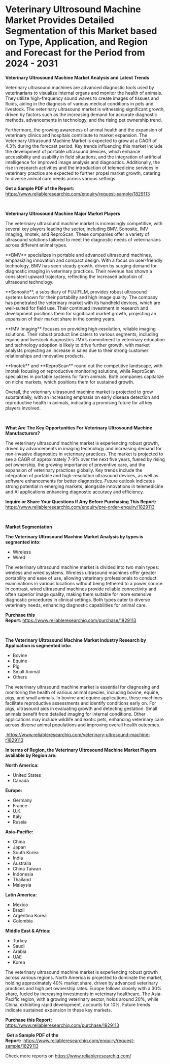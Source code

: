 <p><h1>Veterinary Ultrosound Machine Market Provides Detailed Segmentation of this Market based on Type, Application, and Region and Forecast for the Period from 2024 - 2031</h1></p><p><strong>Veterinary Ultrosound Machine Market Analysis and Latest Trends</strong></p>
<p><p>Veterinary ultrasound machines are advanced diagnostic tools used by veterinarians to visualize internal organs and monitor the health of animals. They utilize high-frequency sound waves to create images of tissues and fluids, aiding in the diagnosis of various medical conditions in pets and livestock. The veterinary ultrasound market is witnessing significant growth, driven by factors such as the increasing demand for accurate diagnostic methods, advancements in technology, and the rising pet ownership trend. </p><p>Furthermore, the growing awareness of animal health and the expansion of veterinary clinics and hospitals contribute to market expansion. The Veterinary Ultrasound Machine Market is expected to grow at a CAGR of 4.3% during the forecast period. Key trends influencing this market include the development of portable ultrasound devices, which enhance accessibility and usability in field situations, and the integration of artificial intelligence for improved image analysis and diagnostics. Additionally, the rise in research activities and the introduction of telemedicine services in veterinary practice are expected to further propel market growth, catering to diverse animal care needs across various settings.</p></p>
<p><strong>Get a Sample PDF of the Report:&nbsp;</strong> <a href="https://www.reliableresearchiq.com/enquiry/request-sample/1829113?utm_campaign=1088&utm_medium=2&utm_source=Github&utm_content=ia&utm_term=30122024&utm_id=veterinary-ultrosound-machine">https://www.reliableresearchiq.com/enquiry/request-sample/1829113</a></p>
<p>&nbsp;</p>
<p><strong>Veterinary Ultrosound Machine Major Market Players</strong></p>
<p><p>The veterinary ultrasound machine market is increasingly competitive, with several key players leading the sector, including BMV, Sonosite, IMV Imaging, Imotek, and ReproScan. These companies offer a variety of ultrasound solutions tailored to meet the diagnostic needs of veterinarians across different animal types.</p><p>**BMV** specializes in portable and advanced ultrasound machines, emphasizing innovation and compact design. With a focus on user-friendly technology, BMV has seen steady growth, driven by surging demand for diagnostic imaging in veterinary practices. Their revenue has shown a consistent upward trajectory, reflecting the increased adoption of ultrasound technology.</p><p>**Sonosite**, a subsidiary of FUJIFILM, provides robust ultrasound systems known for their portability and high image quality. The company has penetrated the veterinary market with its handheld devices, which are well-suited for field use. Their continued investment in research and development positions them for significant market growth, projecting an expansion of their market share in the coming years.</p><p>**IMV Imaging** focuses on providing high-resolution, reliable imaging solutions. Their robust product line caters to various segments, including equine and livestock diagnostics. IMV’s commitment to veterinary education and technology adoption is likely to drive further growth, with market analysts projecting an increase in sales due to their strong customer relationships and innovative products.</p><p>**Imotek** and **ReproScan** round out the competitive landscape, with Imotek focusing on reproductive monitoring solutions, while ReproScan specializes in portable systems for farm animals. Both companies capitalize on niche markets, which positions them for sustained growth.</p><p>Overall, the veterinary ultrasound machine market is projected to grow substantially, with an increasing emphasis on early disease detection and reproductive health in animals, indicating a promising future for all key players involved.</p></p>
<p>&nbsp;</p>
<p><strong>What Are The Key Opportunities For Veterinary Ultrosound Machine Manufacturers?</strong></p>
<p><p>The veterinary ultrasound machine market is experiencing robust growth, driven by advancements in imaging technology and increasing demand for non-invasive diagnostics in veterinary practices. The market is projected to see a CAGR of approximately 7-9% over the next five years, fueled by rising pet ownership, the growing importance of preventive care, and the expansion of veterinary practices globally. Key trends include the integration of portable and high-resolution ultrasound devices, as well as software enhancements for better diagnostics. Future outlook indicates strong potential in emerging markets, alongside innovations in telemedicine and AI applications enhancing diagnostic accuracy and efficiency.</p></p>
<p><strong>Inquire or Share Your Questions If Any Before Purchasing This Report:</strong> <a href="https://www.reliableresearchiq.com/enquiry/pre-order-enquiry/1829113?utm_campaign=1088&utm_medium=2&utm_source=Github&utm_content=ia&utm_term=30122024&utm_id=veterinary-ultrosound-machine">https://www.reliableresearchiq.com/enquiry/pre-order-enquiry/1829113</a></p>
<p>&nbsp;</p>
<p><strong>Market Segmentation</strong></p>
<p><strong>The Veterinary Ultrosound Machine Market Analysis by types is segmented into:</strong></p>
<p><ul><li>Wireless</li><li>Wired</li></ul></p>
<p><p>The veterinary ultrasound machine market is divided into two main types: wireless and wired systems. Wireless ultrasound machines offer greater portability and ease of use, allowing veterinary professionals to conduct examinations in various locations without being tethered to a power source. In contrast, wired ultrasound machines provide reliable connectivity and often superior image quality, making them suitable for more extensive diagnostic procedures in clinical settings. Both types cater to diverse veterinary needs, enhancing diagnostic capabilities for animal care.</p></p>
<p><strong>Purchase this Report:&nbsp;</strong><a href="https://www.reliableresearchiq.com/purchase/1829113?utm_campaign=1088&utm_medium=2&utm_source=Github&utm_content=ia&utm_term=30122024&utm_id=veterinary-ultrosound-machine">https://www.reliableresearchiq.com/purchase/1829113</a></p>
<p>&nbsp;</p>
<p><strong>The Veterinary Ultrosound Machine Market Industry Research by Application is segmented into:</strong></p>
<p><ul><li>Bovine</li><li>Equine</li><li>Pig</li><li>Small Animal</li><li>Others</li></ul></p>
<p><p>The veterinary ultrasound machine market is essential for diagnosing and monitoring the health of various animal species, including bovine, equine, pigs, and small animals. In bovine and equine applications, these machines facilitate reproductive assessments and identify conditions early on. For pigs, ultrasound aids in evaluating growth and detecting gestation. Small animals benefit from detailed imaging for internal conditions. Other applications may include wildlife and exotic pets, enhancing veterinary care across diverse animal populations and improving overall health outcomes.</p></p>
<p><a href="https://www.reliableresearchiq.com/veterinary-ultrosound-machine-r1829113?utm_campaign=1088&utm_medium=2&utm_source=Github&utm_content=ia&utm_term=30122024&utm_id=veterinary-ultrosound-machine">&nbsp;https://www.reliableresearchiq.com/veterinary-ultrosound-machine-r1829113</a></p>
<p><strong>In terms of Region, the Veterinary Ultrosound Machine Market Players available by Region are:</strong></p>
<p>
    <p> <strong> North America: </strong>
        <ul>
            <li>United States</li>
            <li>Canada</li>
        </ul>
        </p> 
    <p> <strong> Europe: </strong>
        <ul>
            <li>Germany</li>
            <li>France</li>
            <li>U.K.</li>
            <li>Italy</li>
            <li>Russia</li>
        </ul>
        </p> 
    <p> <strong> Asia-Pacific: </strong>
        <ul>
            <li>China</li>
            <li>Japan</li>
            <li>South Korea</li>
            <li>India</li>
            <li>Australia</li>
            <li>China Taiwan</li>
            <li>Indonesia</li>
            <li>Thailand</li>
            <li>Malaysia</li>
        </ul>
        </p> 
    <p> <strong> Latin America: </strong>
        <ul>
            <li>Mexico</li>
            <li>Brazil</li>
            <li>Argentina Korea</li>
            <li>Colombia</li>
        </ul>
        </p> 
    <p> <strong> Middle East & Africa: </strong>
        <ul>
            <li>Turkey</li>
            <li>Saudi</li>
            <li>Arabia</li>
            <li>UAE</li>
            <li>Korea</li>
        </ul>
    </p>
    </p>
<p><p>The veterinary ultrasound machine market is experiencing robust growth across various regions. North America is projected to dominate the market, holding approximately 40% market share, driven by advanced veterinary practices and high pet ownership rates. Europe follows closely with a 30% share, fueled by increasing investments in veterinary healthcare. The Asia-Pacific region, with a growing veterinary sector, holds around 20%, while China, exhibiting rapid development, accounts for 10%. Future trends indicate sustained expansion in these key markets.</p></p>
<p><strong>Purchase this Report: </strong><a href="https://www.reliableresearchiq.com/purchase/1829113?utm_campaign=1088&utm_medium=2&utm_source=Github&utm_content=ia&utm_term=30122024&utm_id=veterinary-ultrosound-machine">https://www.reliableresearchiq.com/purchase/1829113</a></p>
<p>&nbsp;<strong>Get a Sample PDF of the Report:&nbsp;&nbsp;</strong><a href="https://www.reliableresearchiq.com/enquiry/request-sample/1829113?utm_campaign=1088&utm_medium=2&utm_source=Github&utm_content=ia&utm_term=30122024&utm_id=veterinary-ultrosound-machine">https://www.reliableresearchiq.com/enquiry/request-sample/1829113</a></p>
<p><strong></strong></p>
<p>Check more reports on <a href="https://www.reliableresearchiq.com/?utm_campaign=1088&utm_medium=2&utm_source=Github&utm_content=ia&utm_term=30122024&utm_id=veterinary-ultrosound-machine">https://www.reliableresearchiq.com/</a></p>